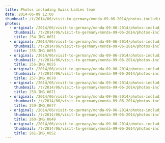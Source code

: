 ```yaml
---
title: Photos including Swiss Ladies team
date: 2014-06-09 12:00
thumbnail: /t/2014/06/visit-to-germany/monda-09-06-2014/photos-including-swiss-ladies-team/254-img_0651.jpg
photos:
  - original: /2014/06/visit-to-germany/monda-09-06-2014/photos-including-swiss-ladies-team/254-img_0651.jpg
    thumbnail: /t/2014/06/visit-to-germany/monda-09-06-2014/photos-including-swiss-ladies-team/254-img_0651.jpg
    title: 254-IMG_0651
  - original: /2014/06/visit-to-germany/monda-09-06-2014/photos-including-swiss-ladies-team/255-img_0653.jpg
    thumbnail: /t/2014/06/visit-to-germany/monda-09-06-2014/photos-including-swiss-ladies-team/255-img_0653.jpg
    title: 255-IMG_0653
  - original: /2014/06/visit-to-germany/monda-09-06-2014/photos-including-swiss-ladies-team/256-img_0655.jpg
    thumbnail: /t/2014/06/visit-to-germany/monda-09-06-2014/photos-including-swiss-ladies-team/256-img_0655.jpg
    title: 256-IMG_0655
  - original: /2014/06/visit-to-germany/monda-09-06-2014/photos-including-swiss-ladies-team/257-img_0670.jpg
    thumbnail: /t/2014/06/visit-to-germany/monda-09-06-2014/photos-including-swiss-ladies-team/257-img_0670.jpg
    title: 257-IMG_0670
  - original: /2014/06/visit-to-germany/monda-09-06-2014/photos-including-swiss-ladies-team/258-img_0671.jpg
    thumbnail: /t/2014/06/visit-to-germany/monda-09-06-2014/photos-including-swiss-ladies-team/258-img_0671.jpg
    title: 258-IMG_0671
  - original: /2014/06/visit-to-germany/monda-09-06-2014/photos-including-swiss-ladies-team/259-img_0677.jpg
    thumbnail: /t/2014/06/visit-to-germany/monda-09-06-2014/photos-including-swiss-ladies-team/259-img_0677.jpg
    title: 259-IMG_0677
  - original: /2014/06/visit-to-germany/monda-09-06-2014/photos-including-swiss-ladies-team/260-img_0849.jpg
    thumbnail: /t/2014/06/visit-to-germany/monda-09-06-2014/photos-including-swiss-ladies-team/260-img_0849.jpg
    title: 260-IMG_0849
  - original: /2014/06/visit-to-germany/monda-09-06-2014/photos-including-swiss-ladies-team/261-img_0852.jpg
    thumbnail: /t/2014/06/visit-to-germany/monda-09-06-2014/photos-including-swiss-ladies-team/261-img_0852.jpg
    title: 261-IMG_0852
---
```

